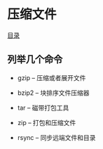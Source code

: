# 压缩文件
[目录](./summary.md)
## 列举几个命令
- gzip – 压缩或者展开文件

- bzip2 – 块排序文件压缩器

- tar – 磁带打包工具

- zip – 打包和压缩文件

- rsync – 同步远端文件和目录
